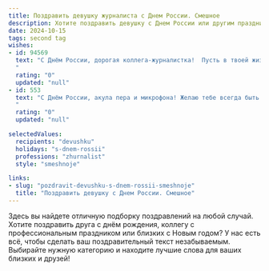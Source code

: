 ```yaml
---
title: Поздравить девушку журналиста с Днем России. Смешное
description: Хотите поздравить девушку с Днем России или другим праздником? Наш ИИ создаст незабываемое поздравление, а вы обязательно выделитесь среди других.  
date: 2024-10-15
tags: second tag
wishes:
- id: 94569
  text: "С Днём России, дорогая коллега-журналистка!  Пусть в твоей жизни будет столько же позитива, сколько заголовков в жёлтой прессе, а  интриги будут только в твоих самых удачных репортажах!  Желаю тебе  острого пера,  неиссякаемого чувства юмора и  исключительно правдивых источников информации (хотя бы иногда!).  С праздником!
  "
  rating: "0"
  updated: "null"
- id: 553
  text: "С Днём России, акула пера и микрофона! Желаю тебе всегда быть в центре событий, ловить самые горячие новости и не перепутать в репортаже российский флаг с клубникой со сливками. Пусть вдохновение бьет ключом, а цензура обходит стороной!
  "
  rating: "0"
  updated: "null"

selectedValues:
  recipients: "devushku"
  holidays: "s-dnem-rossii"
  professions: "zhurnalist"
  style: "smeshnoje"

links:
- slug: "pozdravit-devushku-s-dnem-rossii-smeshnoje"
  title: "Поздравить девушку с Днем России. Смешное"
---
```


Здесь вы найдете отличную подборку поздравлений на любой случай.
Хотите поздравить друга с днём рождения, коллегу с профессиональным праздником или близких с Новым годом? У нас есть всё, чтобы сделать ваш поздравительный текст незабываемым. Выбирайте нужную категорию и находите лучшие слова для ваших близких и друзей!

